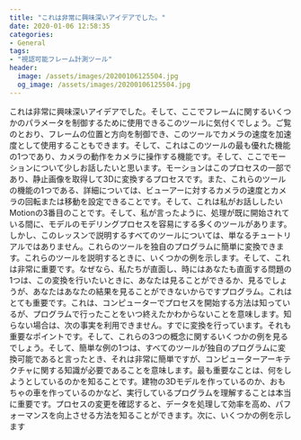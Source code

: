 ```yaml
---
title: "これは非常に興味深いアイデアでした。"
date: 2020-01-06 12:58:35
categories:
- General
tags:
- "視認可能フレーム計測ツール"
header:
  image: /assets/images/20200106125504.jpg
  og_image: /assets/images/20200106125504.jpg
---
```


これは非常に興味深いアイデアでした。そして、ここでフレームに関するいくつかのパラメータを制御するために使用できるこのツールに気付くでしょう。ご覧のとおり、フレームの位置と方向を制御でき、このツールでカメラの速度を加速度として使用することもできます。そして、これはこのツールの最も優れた機能の1つであり、カメラの動作をカメラに操作する機能です。そして、ここでモーションについて少しお話したいと思います。モーションはこのプロセスの一部であり、静止画像を取得して3Dに変換するプロセスです。また、これらのツールの機能の1つである、詳細については、ビューアーに対するカメラの速度とカメラの回転または移動を設定できることです。そして、これは私がお話ししたいMotionの3番目のことです。そして、私が言ったように、処理が既に開始されている間に、モデルのモデリングプロセスを容易にする多くのツールがあります。しかし、このレッスンで説明するすべてのツールについては、単なるチュートリアルではありません。これらのツールを独自のプログラムに簡単に変換できます。これらのツールを説明するときに、いくつかの例を示します。そして、これは非常に重要です。なぜなら、私たちが直面し、時にはあなたも直面する問題の1つは、この変換を行いたいときに、あなたは見ることができるか、見るでしょうが、あなたはあなたの結果を見ることができないからですプログラム。これはとても重要です。これは、コンピューターでプロセスを開始する方法は知っているが、プログラムで行ったことをいつ終えたかわからないことを意味します。知らない場合は、次の事実を利用できません。すでに変換を行っています。それも重要なポイントです。そして、これらの3つの概念に関するいくつかの例を見るでしょう。そして、簡単な例の1つは、すべてのツールが独自のプログラムに変換可能であると言ったとき、それは非常に簡単ですが、コンピューターアーキテクチャに関する知識が必要であることを意味します。最も重要なことは、何をしようとしているのかを知ることです。建物の3Dモデルを作っているのか、おもちゃの車を作っているのかなど、実行しているプログラムを理解することは本当に重要です。プロセスの変更を確認すると、データを処理して効率を高め、パフォーマンスを向上させる方法を知ることができます。次に、いくつかの例を示します
